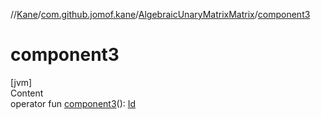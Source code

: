 //[Kane](../../index.md)/[com.github.jomof.kane](../index.md)/[AlgebraicUnaryMatrixMatrix](index.md)/[component3](component3.md)



# component3  
[jvm]  
Content  
operator fun [component3](component3.md)(): [Id](../../com.github.jomof.kane.impl/index.md#%5Bcom.github.jomof.kane.impl%2FId%2F%2F%2FPointingToDeclaration%2F%5D%2FClasslikes%2F-1088004483)  



